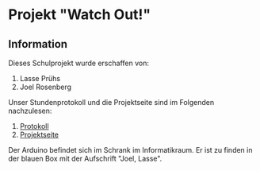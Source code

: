 # Projekt "Watch Out!"
## Information  

Dieses Schulprojekt wurde erschaffen von:  
1. Lasse Prühs
2. Joel Rosenberg  

Unser Stundenprotokoll und die Projektseite sind im Folgenden nachzulesen:
1. [Protokoll](https://github.com/juiceinlondon/Projekt-2/blob/main/Protokoll.md)
2. [Projektseite](https://github.com/juiceinlondon/Projekt-2/blob/main/Projektseite.md)  

Der Arduino befindet sich im Schrank im Informatikraum. Er ist zu finden in der blauen Box mit der Aufschrift "Joel, Lasse".

